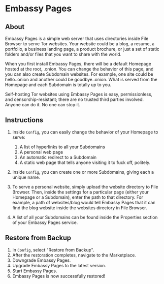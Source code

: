 # Embassy Pages

## About

Embassy Pages is a simple web server that uses directories inside File Browser to serve Tor websites. Your website could be a blog, a resume, a portfolio, a business landing page, a product brochure, or just a set of static folders and/or files that you want to share with the world.

When you first install Embassy Pages, there will be a default Homepage hosted at the root, <tor-address>.onion. You can change the behavior of this page, and you can also create Subdomain websites. For example, one site could be hello.<tor-address>.onion and another could be goodbye.<tor-address>.onion. What is served from the Homepage and each Subdomain is totally up to you.
   
Self-hosting Tor  websites using Embassy Pages is easy, permissionless, and censorship-resistant; there are no trusted third parties involved.
Anyone can do it. No one can stop it.

## Instructions

1. Inside `Config`, you can easily change the behavior of your Homepage to serve:
   1. A list of hyperlinks to all your Subdomains
   1. A personal web page
   1. An automatic redirect to a Subdomain
   1. A static web page that tells anyone visiting it to fuck off, politely.

1. Inside `Config`, you can create one or more Subdomains, giving each a unique name.

1. To serve a personal website, simply upload the website directory to File Browser. Then, inside the settings for a particular page (either your Homepage or a Subdomain), enter the path to that directory. For example, a path of websites/blog would tell Embassy Pages that it can find the blog website inside the websites directory in File Browser.

1. A list of all your Subdomains can be found inside the Properties section of your Embassy Pages service.

## Restore from Backup

1. In `Config`, select "Restore from Backup".
1. After the restoration completes, navigate to the Marketplace.
1. Downgrade Embassy Pages.
1. Upgrade Embassy Pages to the latest version.
1. Start Embassy Pages.
1. Embassy Pages is now successfully restored!
